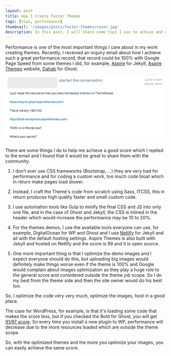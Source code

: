 ```yaml
---
layout: post
title: How I Create Faster Themes
tags: [tips, performance]
thumbnail: '/images/posts/faster-themes/cover.jpg'
description: In this post, I will share some tips I use to achive and do high performace themes
---
```


Performance is one of the most important things I care about in my work creating themes. Recently, I received an inquiry email about how I achieve such a great performance record, that record could be 100% with Google Page Speed from some themes I did, for example, [Aspire](https://developers.google.com/speed/pagespeed/insights/?url=https%3A%2F%2Faspire-jekyll.aspirethemes.com%2F&tab=desktop) for Jekyll, [Aspire Themes](https://developers.google.com/speed/pagespeed/insights/?url=https%3A%2F%2Faspirethemes.com%2F) website, [Dahab](https://developers.google.com/speed/pagespeed/insights/?url=http%3A%2F%2Fdahab.aspirethemes.com%2F&tab=desktop) for Ghost.

![Create the Contact Page](/images/posts/faster-themes/email.png)

There are some things I do to help me achieve a good score which I replied to the email and I found that it would be great to share them with the community.

1. I don’t ever use CSS frameworks (Bootstrap, ...) they are very bad for performance and for coding a custom work, too much code bloat which in return make pages load slower.

2. Instead, I craft the Theme's code from scratch using Sass, ITCSS, this in return produces high quality faster and small custom code.

3. I use automation tools like Gulp to minify the final CSS and JS into only one file, and in the case of Ghost and Jekyll, the CSS is inlined in the header which would increase the performance may be 10 to 20%.

4. For the themes demos, I use the available tools everyone can use, for example, DigitalOcean for WP and Ghost and I use [Netlify](https://www.netlify.com/) for Jekyll and all with the default hosting settings. Aspire Themes is also built with Jekyll and hosted on Netlify and the score is 99 and it is open source.

5. One more important thing is that I optimize the demo images and I expect everyone should do this, but uploading big images would definitely make things worse even if the theme is 100% and Google would complain about images optimization as they play a huge role to the general score and considered outside the theme job scope. So I do my best from the theme side and then the site owner would do his best too.

So, I optimize the code very very much, optimize the images, host in a good place.

The case for WordPress, for example, is that it's loading some code that makes the score less, but if you checked the Bold for Ghost, you will get [91/97 score](https://developers.google.com/speed/pagespeed/insights/?url=http%3A%2F%2Fbold.aspirethemes.com%2F). So every time you install a new plugin to WP, performance will decrease due to the more resources loaded which are outside the theme scope.

So, with the optimized themes and the more you optimize your images, you can easily achieve the same score.